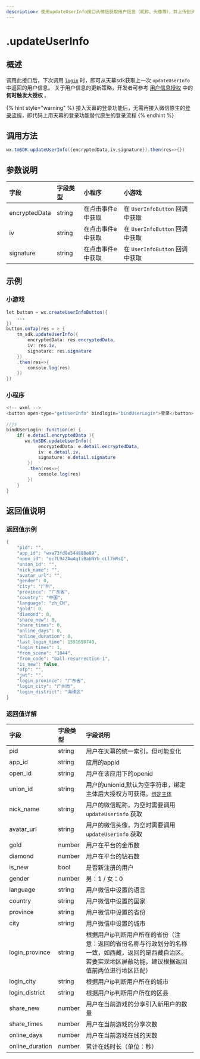 ```yaml
---
description: 使用updateUserInfo接口从微信获取用户信息（昵称、头像等），并上传到天幕平台。
---
```


# .updateUserInfo

## 概述

调用此接口后，下次调用 [`login`](get-user-info.md) 时，即可从天幕sdk获取上一次 `updateUserInfo` 中返回的用户信息。 关于用户信息的更新策略，开发者可参考 [用户信息授权](./#yong-hu-xin-xi-shou-quan) 中的 **何时触发大授权** 。

{% hint style="warning" %}
接入天幕的登录功能后，无需再接入微信原生的[登录流程](https://developers.weixin.qq.com/minigame/dev/guide/open-ability/login.html)，即代码上用天幕的登录功能替代原生的登录流程
{% endhint %}

## **调用方法**

```java
wx.tmSDK.updateUserInfo({encryptedData,iv,signature}).then(res=>{})
```

## **参数说明**

| 字段 | 字段类型 | 小程序 | 小游戏 |
| :--- | :--- | :--- | :--- |
| encryptedData | string | 在点击事件e中获取 | 在 `UserInfoButton` 回调中获取 |
| iv | string | 在点击事件e中获取 | 在 `UserInfoButton` 回调中获取 |
| signature | string | 在点击事件e中获取 | 在 `UserInfoButton` 回调中获取 |

## **示例**

### **小游戏**

```java
let button = wx.createUserInfoButton({
    ...
})
button.onTap(res = > {
    tm_sdk.updateUserInfo({
        encryptedData: res.encryptedData,
        iv: res.iv,
        signature: res.signature
    })
    .then(res=>{
        console.log(res)
    })
})
```

### **小程序**

```java
<!-- wxml -->
<button open-type="getUserInfo" bindlogin="bindUserLogin">登录</button>
```

```java
//js
bindUserLogin: function(e) {
    if( e.detail.encryptedData ){
       wx.tmSDK.updateUserInfo({
            encryptedData: e.detail.encryptedData,
            iv: e.detail.iv,
            signature: e.detail.signature
        })
        .then(res=>{
            console.log(res)
        })
    }
}
```

## **返回值说明**

### **返回值示例**

```java
{
    "pid": "",
    "app_id": "wxa73fd8e544880e89",
    "open_id": "oc7L942AwAqIiBabNYb_cLl7mRsQ",
    "union_id": "",
    "nick_name": "",
    "avatar_url": "",
    "gender": 0,
    "city": "广州",
    "province": "广东省",
    "country": "中国",
    "language": "zh_CN",
    "gold": 0,
    "diamond": 0,
    "share_new": 0,
    "share_times": 0,
    "online_days": 0,
    "online_duration": 0,
    "last_login_time": 1551690740,
    "login_times": 1,
    "from_scene": "1044",
    "from_code": "ball-resurrection-1",
    "is_new": false,
    "ofp": "",
    "jwt": "",
    "login_province": "广东省",
    "login_city": "广州市",
    "login_district": "海珠区"
}
```

### **返回值详解**

| 字段 | 字段类型 | 字段说明 |
| :--- | :--- | :--- |
| pid | string | 用户在天幕的统一索引，但可能变化 |
| app\_id | string | 应用的appid |
| open\_id | string | 用户在该应用下的openid |
| union\_id | string | 用户的unionid,默认为空字符串，绑定主体后大授权方可获得。[`绑定主体`](https://developers.weixin.qq.com/miniprogram/dev/api/uinionID.html) |
| nick\_name | string | 用户的微信昵称，为空时需要调用 `updateUserinfo` 获取 |
| avatar\_url | string | 用户的微信头像，为空时需要调用 `updateUserinfo` 获取 |
| gold | number | 用户在平台的金币数 |
| diamond | number | 用户在平台的钻石数 |
| is\_new | bool | 是否新注册的用户 |
| gender | number | 男：1 / 女：0 |
| language | string | 用户微信中设置的语言 |
| country | string | 用户微信中设置的国家 |
| province | string | 用户微信中设置的省份 |
| city | string | 用户微信中设置的城市 |
| login\_province | string | 根据用户ip判断用户所在的省份（注意：返回的省份名称与行政划分的名称一致，如西藏，返回的是西藏自治区。若要实现地区屏蔽功能，建议根据返回值前两位进行地区匹配） |
| login\_city | string | 根据用户ip判断用户所在的城市 |
| login\_district | string | 根据用户ip判断用户所在的区县 |
| share\_new | number | 用户在当前游戏的分享引入新用户的数量 |
| share\_times | number | 用户在当前游戏的分享次数 |
| online\_days | number | 用户在当前游戏在线的天数 |
| online\_duration | number | 累计在线时长（单位：秒） |


